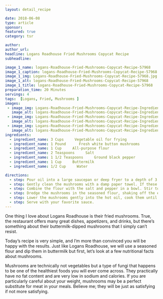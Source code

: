 ```yaml
---
layout: detail_recipe

date: 2018-06-08
type: article
sponsor: 
featured: true
category: tsr

author:  
author_url: 
headline: Logans Roadhouse Fried Mushrooms Copycat Recipe
subheadline: 

image_1_name: logans-Roadhouse-Fried-Mushrooms-Copycat-Recipe-57968
image_1_caption: logans-Roadhouse-Fried-Mushrooms-Copycat-Recipe-57968
image_1_img: Logans-Roadhouse-Fried-Mushrooms-Copycat-Recipe-57968.jpg
image_1_alt: logans-Roadhouse-Fried-Mushrooms-Copycat-Recipe-57968
image_1_title: logans-Roadhouse-Fried-Mushrooms-Copycat-Recipe-57968
preparation_time: 20 Minutes
servings: 4
tags:  [Logans, Fried, Mushrooms ]
images: 
 - image_img: Logans-Roadhouse-Fried-Mushrooms-Copycat-Recipe-Ingredients-Buttermilk-12134.jpg
   image_alt: logans-Roadhouse-Fried-Mushrooms-Copycat-Recipe-Ingredients-Buttermilk-12134
 - image_img: Logans-Roadhouse-Fried-Mushrooms-Copycat-Recipe-Ingredients-All-Purpose-Flour-73787.jpg
   image_alt: logans-Roadhouse-Fried-Mushrooms-Copycat-Recipe-Ingredients-All-Purpose-Flour-73787
 - image_img: Logans-Roadhouse-Fried-Mushrooms-Copycat-Recipe-Ingredients-White-Button-Mushrooms-23836.jpg
   image_alt: logans-Roadhouse-Fried-Mushrooms-Copycat-Recipe-Ingredients-White-Button-Mushrooms-23836
ingredients:
  - ingredient_name: 3 Cups     Vegetable oil for frying
  - ingredient_name: 1 Pound      Fresh white button mushrooms
  - ingredient_name: 1 Cup     All-purpose flour
  - ingredient_name: 2 Teaspoons     Salt
  - ingredient_name: 1 1/2 Teaspoons     Ground black pepper
  - ingredient_name: 1 Cup     Buttermilk
  - ingredient_name: 1/2 Cup     Water

directions:
  - step: Pour oil into a large saucepan or deep fryer to a depth of 3 to 4 inches. Heat the oil to 350 degrees.
  - step: Gently clean the mushrooms with a damp paper towel. If these stems are very large (greater than 3/4 inch), trim off the stem, as they may be woody. If the mushrooms are small, there is no need to trim off the stem.
  - step: Combine the flour with the salt and pepper in a bowl. Stir to combine the flour mixture. Combine buttermilk and water in another bowl.
  - step: Dredge the mushrooms in the seasoned flour, shaking off the excess, and then dip them in the buttermilk. Dredge them in the flour again. Knock off the excess flour.
  - step: Lower the mushrooms gently into the hot oil, cook them until they are golden brown. It will take about 2 to 3 minutes for the mushrooms to cook. Drain on a wire rack.
  - step: Serve with your favorite sauce.
---
```

	
One thing I love about Logans Roadhouse is their fried mushrooms. True, the restaurant offers many great dishes, appetizers, and drinks, but there&rsquo;s something about their buttermilk-dipped mushrooms that I simply can&rsquo;t resist.

<!--more-->Today&rsquo;s recipe is very simple, and I&rsquo;m more than convinced you will be happy with the results. Just like Logans Roadhouse, we will use a seasoned flour and dip them in buttermilk but first, let&rsquo;s look at a few nutritional facts about mushrooms.

Mushrooms are technically not vegetables but a type of fungi that happens to be one of the healthiest foods you will ever come across. They practically have no fat content and are very low in sodium and calories. If you are particularly careful about your weight, mushrooms may be a perfect substitute for meat in your meals. Believe me; they will be just as satisfying if not more satisfying.